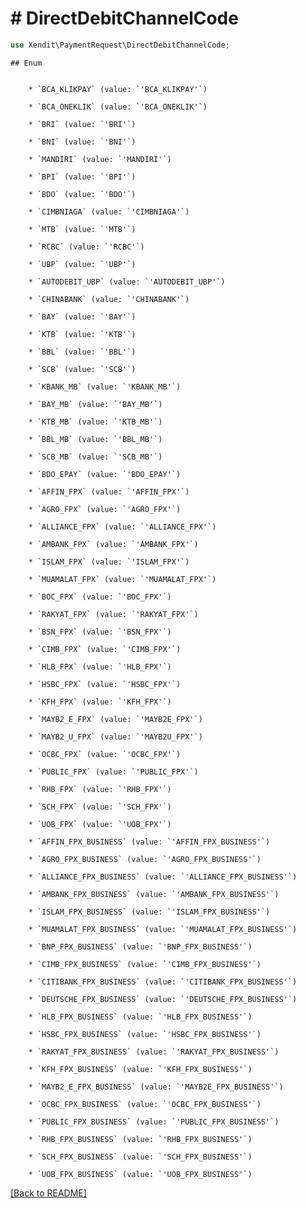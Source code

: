 # # DirectDebitChannelCode


```php
use Xendit\PaymentRequest\DirectDebitChannelCode;
```

    ## Enum

    
        * `BCA_KLIKPAY` (value: `'BCA_KLIKPAY'`)
    
        * `BCA_ONEKLIK` (value: `'BCA_ONEKLIK'`)
    
        * `BRI` (value: `'BRI'`)
    
        * `BNI` (value: `'BNI'`)
    
        * `MANDIRI` (value: `'MANDIRI'`)
    
        * `BPI` (value: `'BPI'`)
    
        * `BDO` (value: `'BDO'`)
    
        * `CIMBNIAGA` (value: `'CIMBNIAGA'`)
    
        * `MTB` (value: `'MTB'`)
    
        * `RCBC` (value: `'RCBC'`)
    
        * `UBP` (value: `'UBP'`)
    
        * `AUTODEBIT_UBP` (value: `'AUTODEBIT_UBP'`)
    
        * `CHINABANK` (value: `'CHINABANK'`)
    
        * `BAY` (value: `'BAY'`)
    
        * `KTB` (value: `'KTB'`)
    
        * `BBL` (value: `'BBL'`)
    
        * `SCB` (value: `'SCB'`)
    
        * `KBANK_MB` (value: `'KBANK_MB'`)
    
        * `BAY_MB` (value: `'BAY_MB'`)
    
        * `KTB_MB` (value: `'KTB_MB'`)
    
        * `BBL_MB` (value: `'BBL_MB'`)
    
        * `SCB_MB` (value: `'SCB_MB'`)
    
        * `BDO_EPAY` (value: `'BDO_EPAY'`)
    
        * `AFFIN_FPX` (value: `'AFFIN_FPX'`)
    
        * `AGRO_FPX` (value: `'AGRO_FPX'`)
    
        * `ALLIANCE_FPX` (value: `'ALLIANCE_FPX'`)
    
        * `AMBANK_FPX` (value: `'AMBANK_FPX'`)
    
        * `ISLAM_FPX` (value: `'ISLAM_FPX'`)
    
        * `MUAMALAT_FPX` (value: `'MUAMALAT_FPX'`)
    
        * `BOC_FPX` (value: `'BOC_FPX'`)
    
        * `RAKYAT_FPX` (value: `'RAKYAT_FPX'`)
    
        * `BSN_FPX` (value: `'BSN_FPX'`)
    
        * `CIMB_FPX` (value: `'CIMB_FPX'`)
    
        * `HLB_FPX` (value: `'HLB_FPX'`)
    
        * `HSBC_FPX` (value: `'HSBC_FPX'`)
    
        * `KFH_FPX` (value: `'KFH_FPX'`)
    
        * `MAYB2_E_FPX` (value: `'MAYB2E_FPX'`)
    
        * `MAYB2_U_FPX` (value: `'MAYB2U_FPX'`)
    
        * `OCBC_FPX` (value: `'OCBC_FPX'`)
    
        * `PUBLIC_FPX` (value: `'PUBLIC_FPX'`)
    
        * `RHB_FPX` (value: `'RHB_FPX'`)
    
        * `SCH_FPX` (value: `'SCH_FPX'`)
    
        * `UOB_FPX` (value: `'UOB_FPX'`)
    
        * `AFFIN_FPX_BUSINESS` (value: `'AFFIN_FPX_BUSINESS'`)
    
        * `AGRO_FPX_BUSINESS` (value: `'AGRO_FPX_BUSINESS'`)
    
        * `ALLIANCE_FPX_BUSINESS` (value: `'ALLIANCE_FPX_BUSINESS'`)
    
        * `AMBANK_FPX_BUSINESS` (value: `'AMBANK_FPX_BUSINESS'`)
    
        * `ISLAM_FPX_BUSINESS` (value: `'ISLAM_FPX_BUSINESS'`)
    
        * `MUAMALAT_FPX_BUSINESS` (value: `'MUAMALAT_FPX_BUSINESS'`)
    
        * `BNP_FPX_BUSINESS` (value: `'BNP_FPX_BUSINESS'`)
    
        * `CIMB_FPX_BUSINESS` (value: `'CIMB_FPX_BUSINESS'`)
    
        * `CITIBANK_FPX_BUSINESS` (value: `'CITIBANK_FPX_BUSINESS'`)
    
        * `DEUTSCHE_FPX_BUSINESS` (value: `'DEUTSCHE_FPX_BUSINESS'`)
    
        * `HLB_FPX_BUSINESS` (value: `'HLB_FPX_BUSINESS'`)
    
        * `HSBC_FPX_BUSINESS` (value: `'HSBC_FPX_BUSINESS'`)
    
        * `RAKYAT_FPX_BUSINESS` (value: `'RAKYAT_FPX_BUSINESS'`)
    
        * `KFH_FPX_BUSINESS` (value: `'KFH_FPX_BUSINESS'`)
    
        * `MAYB2_E_FPX_BUSINESS` (value: `'MAYB2E_FPX_BUSINESS'`)
    
        * `OCBC_FPX_BUSINESS` (value: `'OCBC_FPX_BUSINESS'`)
    
        * `PUBLIC_FPX_BUSINESS` (value: `'PUBLIC_FPX_BUSINESS'`)
    
        * `RHB_FPX_BUSINESS` (value: `'RHB_FPX_BUSINESS'`)
    
        * `SCH_FPX_BUSINESS` (value: `'SCH_FPX_BUSINESS'`)
    
        * `UOB_FPX_BUSINESS` (value: `'UOB_FPX_BUSINESS'`)
    

[[Back to README]](../../README.md)
